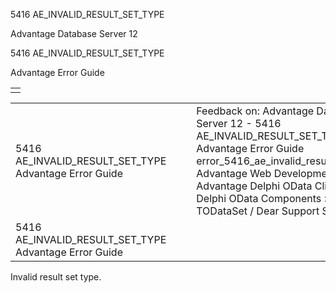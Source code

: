 5416 AE\_INVALID\_RESULT\_SET\_TYPE




Advantage Database Server 12  

5416 AE\_INVALID\_RESULT\_SET\_TYPE

Advantage Error Guide

|  |
| --- |
|  |

|  |  |  |  |  |
| --- | --- | --- | --- | --- |
| 5416 AE\_INVALID\_RESULT\_SET\_TYPE  Advantage Error Guide |  |  | Feedback on: Advantage Database Server 12 - 5416 AE\_INVALID\_RESULT\_SET\_TYPE Advantage Error Guide error\_5416\_ae\_invalid\_result\_set\_type Advantage Web Development > Advantage Delphi OData Client > Delphi OData Components > TODataSet / Dear Support Staff, |  |
| 5416 AE\_INVALID\_RESULT\_SET\_TYPE  Advantage Error Guide |  |  |  |  |

Invalid result set type.